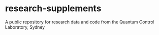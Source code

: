 # research-supplements
A public repository for research data and code from the Quantum Control Laboratory, Sydney

